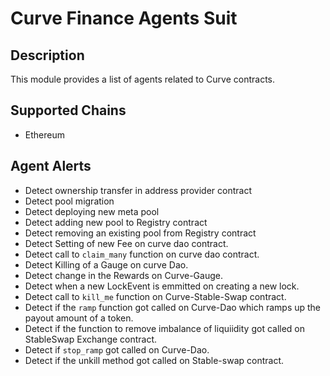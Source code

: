 # Curve Finance Agents Suit

## Description

This module provides a list of agents related to Curve contracts.

## Supported Chains

- Ethereum

## Agent Alerts

- Detect ownership transfer in address provider contract
- Detect pool migration
- Detect deploying new meta pool
- Detect adding new pool to Registry contract
- Detect removing an existing pool from Registry contract
- Detect Setting of new Fee on curve dao contract.
- Detect call to `claim_many` function on curve dao contract.
- Detect Killing of a Gauge on curve Dao.
- Detect change in the Rewards on Curve-Gauge.
- Detect when a new LockEvent is emmitted on creating a new lock.
- Detect call to `kill_me` function on Curve-Stable-Swap contract.
- Detect if the `ramp` function got called on Curve-Dao which ramps up the payout amount of a token.
- Detect if the function to remove imbalance of liquiidity got called on StableSwap Exchange contract.
- Detect if `stop_ramp` got called on Curve-Dao.
- Detect if the unkill method got called on Stable-swap contract.
